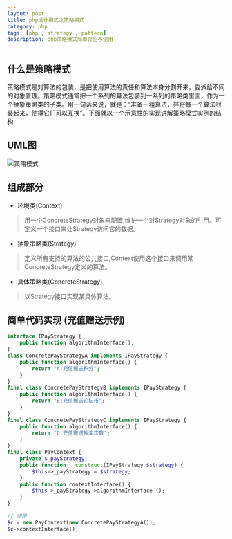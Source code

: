```yaml
---
layout: post
title: php设计模式之策略模式
category: php
tags: [php , strategy , pattern]
description: php策略模式简单介绍与使用
---
```


## 什么是策略模式
策略模式是对算法的包装，是把使用算法的责任和算法本身分割开来，委派给不同的对象管理。策略模式通常把一个系列的算法包装到一系列的策略类里面，作为一 个抽象策略类的子类。用一句话来说，就是：“准备一组算法，并将每一个算法封装起来，使得它们可以互换”。下面就以一个示意性的实现讲解策略模式实例的结构

## UML图
![策略模式][1]

## 组成部分

- 环境类(Context)
 
> 用一个ConcreteStrategy对象来配置,维护一个对Strategy对象的引用。可定义一个接口来让Strategy访问它的数据。

- 抽象策略类(Strategy)
 
> 定义所有支持的算法的公共接口,Context使用这个接口来调用某ConcreteStrategy定义的算法。

- 具体策略类(ConcreteStrategy)
 
> 以Strategy接口实现某具体算法。

## 简单代码实现 (充值赠送示例)
```php
interface IPayStrategy {
	public function algorithmInterface();
}
class ConcretePayStrategyA implements IPayStrategy {
	public function algorithmInterface() {
		return "A:充值赠送积分";
	}
}
final class ConcretePayStrategyB implements IPayStrategy {
	public function algorithmInterface() {
		return "B:充值赠送论坛币";
	}
}
final class ConcretePayStrategyC implements IPayStrategy {
	public function algorithmInterface() {
		return "C:充值赠送抽奖次数";
	}
}
final class PayContext {
	private $_payStrategy;
	public function __construct(IPayStrategy $strategy) {
		$this->_payStrategy = $strategy;
	}
	public function contextInterface() {
		$this->_payStrategy->algorithmInterface ();
	}
}

// 使用
$c = new PayContext(new ConcretePayStrategyA());
$c->contextInterface();
```


  [1]: http://chuantu.biz/t2/10/1434699928x1822619110.png
